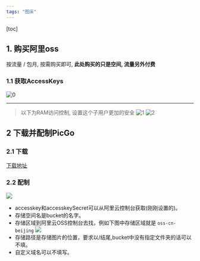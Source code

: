 ```yaml
---
tags: "图床"
---
```

[toc]

## 1. 购买阿里oss

按流量 / 包月, 按需购买即可, **此处购买的只是空间, 流量另外付费**

### 1.1 获取AccessKeys

![0](https://mynoteimg.oss-cn-beijing.aliyuncs.com/20191110012222.png)
***
> 以下为RAM访问控制, 设置这个子用户更加的安全
![1](https://mynoteimg.oss-cn-beijing.aliyuncs.com/20191110005443.png)
![2](https://mynoteimg.oss-cn-beijing.aliyuncs.com/20191110010153.png)

## 2 下载并配制PicGo

### 2.1 下载

[下载地址](https://github.com/Molunerfinn/PicGo/releases)

### 2.2 配制

![](https://mynoteimg.oss-cn-beijing.aliyuncs.com/20191110010937.png)

* accesskey和accesskeySecret可以从阿里云控制台获取(刚刚设置的)。
* 存储空间名是bucket的名字。
* 存储区域到阿里云OSS控制台去找，例如下图中存储区域就是 `oss-cn-beijing`
![](https://mynoteimg.oss-cn-beijing.aliyuncs.com/20191110010639.png)
* 存储路径是存储图片的位置，要求以/结尾,bucket中没有指定文件夹的话可以不填。
* 自定义域名可以不填写。